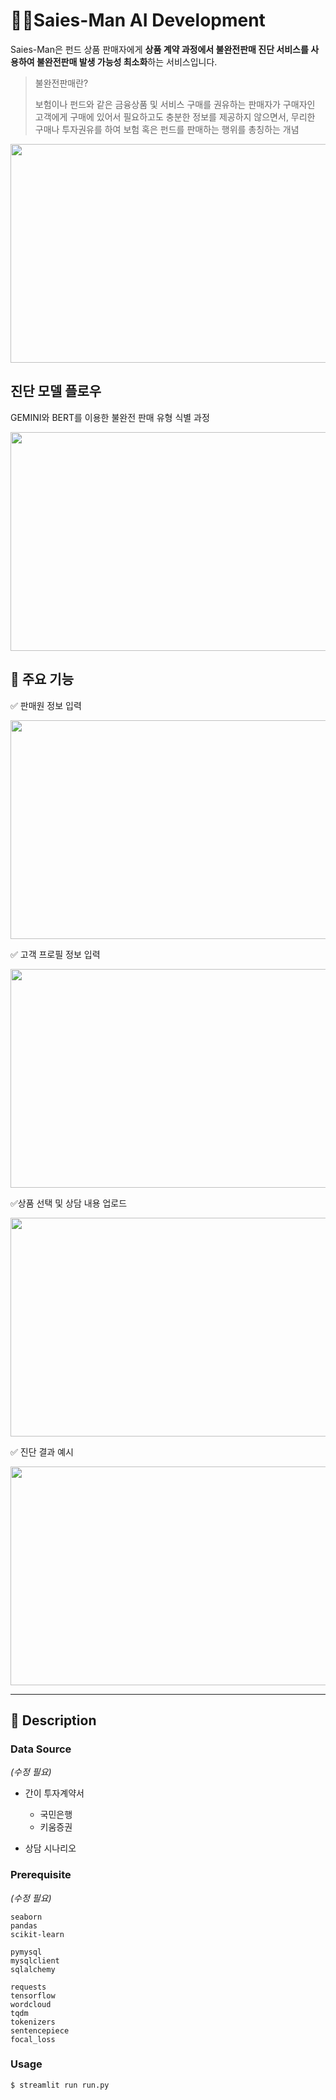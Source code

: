 # 👮‍♂️Saies-Man AI Development 

Saies-Man은 펀드 상품 판매자에게 **상품 계약 과정에서 불완전판매 진단 서비스를 사용하여 불완전판매 발생 가능성 최소화**하는 서비스입니다.

> 불완전판매란?
> 
> 보험이나 펀드와 같은 금융상품 및 서비스 구매를 권유하는 판매자가 구매자인 고객에게 구매에 있어서 필요하고도 충분한 정보를 제공하지 않으면서, 무리한 구매나 투자권유를 하여 보험 혹은 펀드를 판매하는 행위를 총칭하는 개념

<img src="https://github.com/user-attachments/assets/bff11fdc-3c2e-48f4-913e-9fe04e0db5b0" width="900" height="350" />

## 진단 모델 플로우

GEMINI와 BERT를 이용한 불완전 판매 유형 식별 과정

<img src="https://github.com/user-attachments/assets/f203e99f-b749-43f8-974f-ed792536898d" width="900" height="350" />

## 📢 주요 기능

✅ 판매원 정보 입력  

<img src="https://github.com/user-attachments/assets/d07ac2df-644a-4803-a4e2-6747f94b6328" width="900" height="350" />


✅ 고객 프로필 정보 입력

<img src="https://github.com/user-attachments/assets/73aaf4a1-9c3d-4b44-b497-f800ced48b86" width="900" height="350" />

✅상품 선택 및 상담 내용 업로드

<img src="https://github.com/user-attachments/assets/12ce7207-75fc-407e-ae07-9ed8e6d0d1c8" width="900" height="350" />


✅ 진단 결과 예시

<img src="https://github.com/user-attachments/assets/a6db860b-9a58-4174-bfa5-1b73b5452e3c" width="900" height="350" />



---
## 📝 Description

### Data Source
*(수정 필요)*

- 간이 투자계약서  
  - 국민은행
  - 키움증권
 
- 상담 시나리오 
  


### Prerequisite 
*(수정 필요)*

```
seaborn
pandas
scikit-learn

pymysql
mysqlclient
sqlalchemy

requests
tensorflow
wordcloud
tqdm
tokenizers
sentencepiece
focal_loss
```

### Usage

```
$ streamlit run run.py
```
